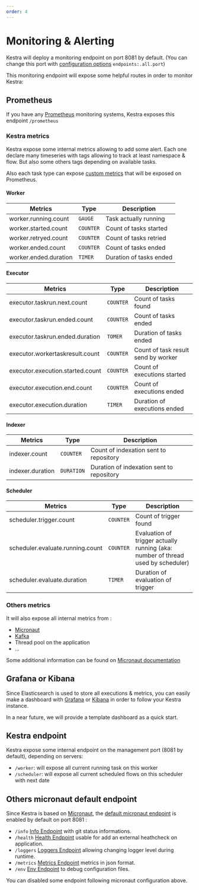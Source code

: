 ```yaml
---
order: 4
---
```

# Monitoring & Alerting

Kestra will deploy a monitoring endpoint on port 8081 by default. (You can change this port with 
[configuration options](../configuration) `endpoints:.all.port`)

This monitoring endpoint will expose some helpful routes in order to monitor Kestra: 

## Prometheus 
If you have any [Prometheus](https://prometheus.io/) monitoring systems, Kestra exposes this endpoint `/prometheus` 



### Kestra metrics
Kestra expose some internal metrics allowing to add some alert. Each one declare many timeseries with tags allowing 
to track at least namespace & flow. But also some others tags depending on available tasks.

Also each task type can expose [custom metrics](../../concepts/executions.md#metrics) that will be exposed on Prometheus.


#### Worker
|Metrics|Type|Description|
|-|-|-|
|worker.running.count|`GAUGE`|Task actually running|
|worker.started.count|`COUNTER`|Count of tasks started|
|worker.retryed.count|`COUNTER`|Count of tasks retried|
|worker.ended.count|`COUNTER`|Count of tasks ended|
|worker.ended.duration|`TIMER`|Duration of tasks ended|

#### Executor
|Metrics|Type|Description|
|-|-|-|
|executor.taskrun.next.count|`COUNTER`|Count of tasks found|
|executor.taskrun.ended.count|`COUNTER`|Count of tasks ended|
|executor.taskrun.ended.duration|`TOMER`|Duration of tasks ended|
|executor.workertaskresult.count|`COUNTER`|Count of task result send by worker|
|executor.execution.started.count|`COUNTER`|Count of executions started|
|executor.execution.end.count|`COUNTER`|Count of executions ended|
|executor.execution.duration|`TIMER`|Duration of executions ended|

#### Indexer
|Metrics|Type|Description|
|-|-|-|
|indexer.count|`COUNTER`|Count of indexation sent to repository|
|indexer.duration|`DURATION`|Duration of indexation sent to repository|

#### Scheduler
|Metrics|Type|Description|
|-|-|-|
|scheduler.trigger.count|`COUNTER`|Count of trigger found|
|scheduler.evaluate.running.count|`COUNTER`|Evaluation of trigger actually running (aka: number of thread used by scheduler)|
|scheduler.evaluate.duration|`TIMER`|Duration of evaluation of trigger|


### Others metrics

It will also expose all internal metrics from : 
- [Micronaut](https://micronaut-projects.github.io/micronaut-micrometer/latest/guide/) 
- [Kafka](https://kafka.apache.org/documentation/#remote_jmx) 
- Thread pool on the application 
- ... 

Some additional information can be found on [Micronaut documentation](https://micronaut-projects.github.io/micronaut-micrometer/latest/guide/)


## Grafana or Kibana
Since Elasticsearch is used to store all executions & metrics, you can easily make a dashboard with 
[Grafana](https://grafana.com/) or [Kibana](https://www.elastic.co/kibana) in order to follow your Kestra instance.

In a near future, we will provide a template dashboard as a quick start.


## Kestra endpoint
Kestra expose some internal endpoint on the management port (8081 by default), depending on servers: 


* `/worker`: will expose all current running task on this worker
* `/scheduler`: will expose all current scheduled flows on this scheduler with next date 


## Others micronaut default endpoint 
Since Kestra is based on [Micronaut](https://micronaut.io), the [default micronaut endpoint](https://docs.micronaut.io/latest/guide/index.html#providedEndpoints)
is enabled by default on port 8081 : 

* `/info` [Info Endpoint](https://docs.micronaut.io/snapshot/guide/index.html#infoEndpoint) with git status informations.
* `/health` [Health Endpoint](https://docs.micronaut.io/snapshot/guide/index.html#healthEndpoint) usable for add an external heathcheck on application. 
* `/loggers` [Loggers Endpoint](https://docs.micronaut.io/snapshot/guide/index.html#loggersEndpoint) allowing changing logger level during runtime.
* `/metrics` [Metrics Endpoint](https://docs.micronaut.io/snapshot/guide/index.html#metricsEndpoint) metrics in json format.
* `/env` [Env Endpoint](https://docs.micronaut.io/snapshot/guide/index.html#environmentEndpoint) to debug configuration files.

You can disabled some endpoint following micronaut configuration above.
